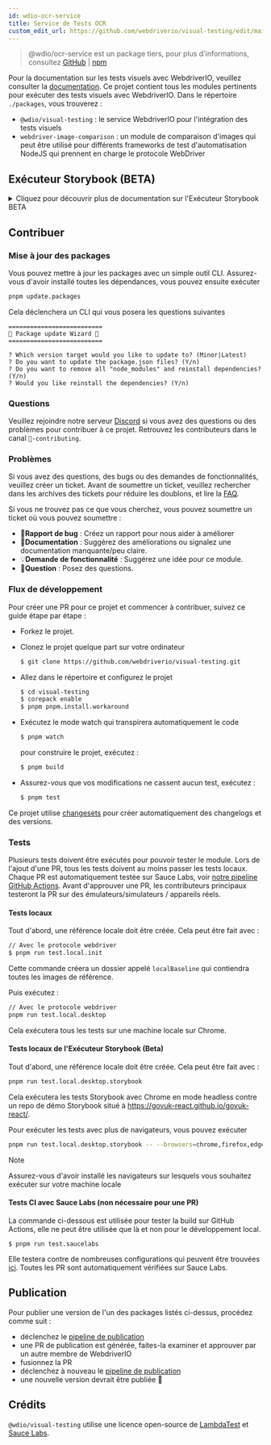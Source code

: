 ```yaml
---
id: wdio-ocr-service
title: Service de Tests OCR
custom_edit_url: https://github.com/webdriverio/visual-testing/edit/main/README.md
---
```



> @wdio/ocr-service est un package tiers, pour plus d'informations, consultez [GitHub](https://github.com/webdriverio/visual-testing) | [npm](https://www.npmjs.com/package/@wdio/ocr-service)

Pour la documentation sur les tests visuels avec WebdriverIO, veuillez consulter la [documentation](https://webdriver.io/docs/visual-testing). Ce projet contient tous les modules pertinents pour exécuter des tests visuels avec WebdriverIO. Dans le répertoire `./packages`, vous trouverez :

-   `@wdio/visual-testing` : le service WebdriverIO pour l'intégration des tests visuels
-   `webdriver-image-comparison` : un module de comparaison d'images qui peut être utilisé pour différents frameworks de test d'automatisation NodeJS qui prennent en charge le protocole WebDriver

## Exécuteur Storybook (BETA)

<details>
  <summary>Cliquez pour découvrir plus de documentation sur l'Exécuteur Storybook BETA</summary>

> L'Exécuteur Storybook est toujours en BETA, la documentation sera plus tard déplacée vers les pages de documentation [WebdriverIO](https://webdriver.io/docs/visual-testing).

Ce module prend désormais en charge Storybook avec un nouveau Visual Runner. Cet exécuteur analyse automatiquement une instance locale/distante de Storybook et crée des captures d'écran d'éléments pour chaque composant. Cela peut être fait en ajoutant

```ts
export const config: WebdriverIO.Config = {
    // ...
    services: ["visual"],
    // ....
};
```

à vos `services` et en exécutant `npx wdio tests/configs/wdio.local.desktop.storybook.conf.ts --storybook` via la ligne de commande.
Il utilisera Chrome en mode headless comme navigateur par défaut.

> [!NOTE]
>
> -   La plupart des options de Visual Testing fonctionneront également pour l'Exécuteur Storybook, consultez la documentation [WebdriverIO](https://webdriver.io/docs/visual-testing).
> -   L'Exécuteur Storybook remplacera toutes vos capacités et ne peut fonctionner que sur les navigateurs qu'il prend en charge, voir [`--browsers`](#browsers).
> -   L'Exécuteur Storybook ne prend pas en charge une configuration existante qui utilise des capacités Multiremote et générera une erreur.
> -   L'Exécuteur Storybook ne prend en charge que le Web Desktop, pas le Web Mobile.

### Options du service d'Exécuteur Storybook

Les options de service peuvent être fournies comme ceci

```ts
export const config: WebdriverIO.Config  = {
    // ...
    services: [
      [
        'visual',
        {
            // Quelques options par défaut
            baselineFolder: join(process.cwd(), './__snapshots__/'),
            debug: true,
            // Les options storybook, voir les options cli pour la description
            storybook: {
                additionalSearchParams: new URLSearchParams({foo: 'bar', abc: 'def'}),
                clip: false,
                clipSelector: ''#some-id,
                numShards: 4,
                // `skipStories` peut être une chaîne ('example-button--secondary'),
                // un tableau (['example-button--secondary', 'example-button--small'])
                // ou une regex qui doit être fournie sous forme de chaîne ("/.*button.*/gm")
                skipStories: ['example-button--secondary', 'example-button--small'],
                url: 'https://www.bbc.co.uk/iplayer/storybook/',
                version: 6,
                // Optionnel - Permet de remplacer le chemin des références. Par défaut, il regroupera les références par catégorie et composant (par exemple forms/input/baseline.png)
                getStoriesBaselinePath: (category, component) => `path__${category}__${component}`,
            },
        },
      ],
    ],
    // ....
}
```

### Options CLI de l'Exécuteur Storybook

#### `--additionalSearchParams`

-   **Type :** `string`
-   **Obligatoire :** Non
-   **Défaut :** ''
-   **Exemple :** `npx wdio tests/configs/wdio.local.desktop.storybook.conf.ts --storybook --additionalSearchParams="foo=bar&abc=def"`

Il ajoutera des paramètres de recherche supplémentaires à l'URL de Storybook.
Consultez la documentation [URLSearchParams](https://developer.mozilla.org/en-US/docs/Web/API/URLSearchParams) pour plus d'informations. La chaîne doit être une chaîne URLSearchParams valide.

> [!NOTE]
> Les guillemets doubles sont nécessaires pour éviter que le `&` ne soit interprété comme un séparateur de commande.
> Par exemple avec `--additionalSearchParams="foo=bar&abc=def"`, cela générera l'URL Storybook suivante pour les tests d'histoires : `http://storybook.url/iframe.html?id=story-id&foo=bar&abc=def`.

#### `--browsers`

-   **Type :** `string`
-   **Obligatoire :** Non
-   **Défaut :** `chrome`, vous pouvez choisir parmi `chrome|firefox|edge|safari`
-   **Exemple :** `npx wdio tests/configs/wdio.local.desktop.storybook.conf.ts --storybook --browsers=chrome,firefox,edge,safari`
-   **REMARQUE :** Uniquement disponible via la CLI

Il utilisera les navigateurs fournis pour prendre des captures d'écran de composants

> [!NOTE]
> Assurez-vous d'avoir installé les navigateurs sur lesquels vous souhaitez exécuter sur votre machine locale

#### `--clip`

-   **Type :** `boolean`
-   **Obligatoire :** Non
-   **Défaut :** `true`
-   **Exemple :** `npx wdio tests/configs/wdio.local.desktop.storybook.conf.ts --storybook --clip=false`

Lorsqu'il est désactivé, il créera une capture d'écran de la fenêtre d'affichage. Lorsqu'il est activé, il créera des captures d'écran d'éléments basées sur le [`--clipSelector`](#clipselector) qui réduira la quantité d'espace blanc autour de la capture d'écran du composant et réduira la taille de la capture d'écran.

#### `--clipSelector`

-   **Type :** `string`
-   **Obligatoire :** Non
-   **Défaut :** `#storybook-root > :first-child` pour Storybook V7 et `#root > :first-child:not(script):not(style)` pour Storybook V6, voir aussi [`--version`](#version)
-   **Exemple :** `npx wdio tests/configs/wdio.local.desktop.storybook.conf.ts --storybook --clipSelector="#some-id"`

Il s'agit du sélecteur qui sera utilisé :

-   pour sélectionner l'élément dont on prendra la capture d'écran
-   pour attendre que l'élément soit visible avant qu'une capture d'écran ne soit prise

#### `--devices`

-   **Type :** `string`
-   **Obligatoire :** Non
-   **Défaut :** Vous pouvez sélectionner parmi [`deviceDescriptors.ts`](https://github.com/webdriverio/visual-testing/blob/main/./packages/service/src/storybook/deviceDescriptors.ts)
-   **Exemple :** `npx wdio tests/configs/wdio.local.desktop.storybook.conf.ts --storybook --devices="iPhone 14 Pro Max","Pixel 3 XL"`
-   **REMARQUE :** Uniquement disponible via la CLI

Il utilisera les appareils fournis qui correspondent à [`deviceDescriptors.ts`](https://github.com/webdriverio/visual-testing/blob/main/./packages/service/src/storybook/deviceDescriptors.ts) pour prendre des captures d'écran de composants

> [!NOTE]
>
> -   Si vous manquez une configuration d'appareil, n'hésitez pas à soumettre une [demande de fonctionnalité](https://github.com/webdriverio/visual-testing/issues/new?assignees=&labels=&projects=&template=--feature-request.md)
> -   Cela ne fonctionnera qu'avec Chrome :
>     -   si vous fournissez `--devices`, toutes les instances Chrome fonctionneront en mode **Émulation Mobile**
>     -   si vous fournissez également d'autres navigateurs que Chrome, comme `--devices --browsers=firefox,safari,edge`, il ajoutera automatiquement Chrome en mode d'émulation mobile
> -   L'Exécuteur Storybook créera par défaut des instantanés d'éléments, si vous souhaitez voir la capture d'écran complète en Émulation Mobile, fournissez `--clip=false` via la ligne de commande
> -   Le nom de fichier ressemblera par exemple à `__snapshots__/example/button/desktop_chrome/example-button--large-local-chrome-iPhone-14-Pro-Max-430x932-dpr-3.png`
> -   **[SRC:](https://chromedriver.chromium.org/mobile-emulation#h.p_ID_167)** Tester un site web mobile sur un ordinateur de bureau à l'aide de l'émulation mobile peut être utile, mais les testeurs doivent être conscients qu'il existe de nombreuses différences subtiles telles que :
>     -   un GPU entièrement différent, ce qui peut entraîner d'importants changements de performance ;
>     -   l'interface utilisateur mobile n'est pas émulée (en particulier, la barre d'URL masquée affecte la hauteur de la page) ;
>     -   la fenêtre contextuelle de désambiguïsation (où vous sélectionnez l'une des cibles tactiles) n'est pas prise en charge ;
>     -   de nombreuses API matérielles (par exemple, l'événement orientationchange) ne sont pas disponibles.

#### `--headless`

-   **Type :** `boolean`
-   **Obligatoire :** Non
-   **Défaut :** `true`
-   **Exemple :** `npx wdio tests/configs/wdio.local.desktop.storybook.conf.ts --storybook --headless=false`
-   **REMARQUE :** Uniquement disponible via la CLI

Cela exécutera les tests par défaut en mode headless (lorsque le navigateur le prend en charge) ou peut être désactivé

#### `--numShards`

-   **Type :** `number`
-   **Obligatoire :** Non
-   **Défaut :** `true`
-   **Exemple :** `npx wdio tests/configs/wdio.local.desktop.storybook.conf.ts --storybook --numShards=10`

Il s'agira du nombre d'instances parallèles qui seront utilisées pour exécuter les histoires. Cela sera limité par le `maxInstances` dans votre fichier `wdio.conf`.

> [!IMPORTANT]
> Lors de l'exécution en mode `headless`, n'augmentez pas le nombre à plus de 20 pour éviter l'instabilité due aux restrictions de ressources

#### `--skipStories`

-   **Type :** `string|regex`
-   **Obligatoire :** Non
-   **Défaut :** null
-   **Exemple :** `npx wdio tests/configs/wdio.local.desktop.storybook.conf.ts --storybook --skipStories="/.*button.*/gm"`

Cela peut être :

-   une chaîne (`example-button--secondary,example-button--small`)
-   ou une regex (`"/.*button.*/gm"`)

pour ignorer certaines histoires. Utilisez l'`id` de l'histoire qui peut être trouvé dans l'URL de l'histoire. Par exemple, l'`id` dans cette URL `http://localhost:6006/?path=/story/example-page--logged-out` est `example-page--logged-out`

#### `--url`

-   **Type :** `string`
-   **Obligatoire :** Non
-   **Défaut :** `http://127.0.0.1:6006`
-   **Exemple :** `npx wdio tests/configs/wdio.local.desktop.storybook.conf.ts --storybook --url="https://example.com"`

L'URL où votre instance Storybook est hébergée.

#### `--version`

-   **Type :** `number`
-   **Obligatoire :** Non
-   **Défaut :** 7
-   **Exemple :** `npx wdio tests/configs/wdio.local.desktop.storybook.conf.ts --storybook --version=6`

Il s'agit de la version de Storybook, par défaut `7`. Cela est nécessaire pour savoir si le [`clipSelector`](#clipselector) V6 doit être utilisé.

### Tests d'interaction Storybook

Les Tests d'interaction Storybook vous permettent d'interagir avec votre composant en créant des scripts personnalisés avec des commandes WDIO pour mettre un composant dans un certain état. Par exemple, voir l'extrait de code ci-dessous :

```ts
import { browser, expect } from "@wdio/globals";

describe("Storybook Interaction", () => {
    it("should create screenshots for the logged in state when it logs out", async () => {
        const componentId = "example-page--logged-in";
        await browser.waitForStorybookComponentToBeLoaded({ id: componentId });

        await expect($("header")).toMatchElementSnapshot(
            `${componentId}-logged-in-state`
        );
        await $("button=Log out").click();
        await expect($("header")).toMatchElementSnapshot(
            `${componentId}-logged-out-state`
        );
    });

    it("should create screenshots for the logged out state when it logs in", async () => {
        const componentId = "example-page--logged-out";
        await browser.waitForStorybookComponentToBeLoaded({ id: componentId });

        await expect($("header")).toMatchElementSnapshot(
            `${componentId}-logged-out-state`
        );
        await $("button=Log in").click();
        await expect($("header")).toMatchElementSnapshot(
            `${componentId}-logged-in-state`
        );
    });
});
```

Deux tests sur deux composants différents sont exécutés. Chaque test définit d'abord un état, puis prend une capture d'écran. Vous remarquerez également qu'une nouvelle commande personnalisée a été introduite, qui peut être trouvée [ici](#new-custom-command).

Le fichier de spécification ci-dessus peut être enregistré dans un dossier et ajouté à la ligne de commande avec la commande suivante :

```sh
pnpm run test.local.desktop.storybook.localhost -- --spec='tests/specs/storybook-interaction/*.ts'
```

L'exécuteur Storybook analysera d'abord automatiquement votre instance Storybook, puis ajoutera vos tests aux histoires qui doivent être comparées. Si vous ne voulez pas que les composants que vous utilisez pour les tests d'interaction soient comparés deux fois, vous pouvez ajouter un filtre pour supprimer les histoires "par défaut" de l'analyse en fournissant le filtre [`--skipStories`](#--skipstories). Cela ressemblerait à ceci :

```sh
pnpm run test.local.desktop.storybook.localhost -- --skipStories="/example-page.*/gm" --spec='tests/specs/storybook-interaction/*.ts'
```

### Nouvelle commande personnalisée

Une nouvelle commande personnalisée appelée `browser.waitForStorybookComponentToBeLoaded({ id: 'componentId' })` sera ajoutée à l'objet `browser/driver` qui chargera automatiquement le composant et attendra qu'il soit terminé, afin que vous n'ayez pas besoin d'utiliser la méthode `browser.url('url.com')`. Elle peut être utilisée comme ceci

```ts
import { browser, expect } from "@wdio/globals";

describe("Storybook Interaction", () => {
    it("should create screenshots for the logged in state when it logs out", async () => {
        const componentId = "example-page--logged-in";
        await browser.waitForStorybookComponentToBeLoaded({ id: componentId });

        await expect($("header")).toMatchElementSnapshot(
            `${componentId}-logged-in-state`
        );
        await $("button=Log out").click();
        await expect($("header")).toMatchElementSnapshot(
            `${componentId}-logged-out-state`
        );
    });

    it("should create screenshots for the logged out state when it logs in", async () => {
        const componentId = "example-page--logged-out";
        await browser.waitForStorybookComponentToBeLoaded({ id: componentId });

        await expect($("header")).toMatchElementSnapshot(
            `${componentId}-logged-out-state`
        );
        await $("button=Log in").click();
        await expect($("header")).toMatchElementSnapshot(
            `${componentId}-logged-in-state`
        );
    });
});
```

Les options sont :

#### `additionalSearchParams`

-   **Type :** [`URLSearchParams`](https://developer.mozilla.org/en-US/docs/Web/API/URLSearchParams)
-   **Obligatoire :** Non
-   **Défaut :** `new URLSearchParams()`
-   **Exemple :**

```ts
await browser.waitForStorybookComponentToBeLoaded({
    additionalSearchParams: new URLSearchParams({ foo: "bar", abc: "def" }),
    id: "componentId",
});
```

Cela ajoutera des paramètres de recherche supplémentaires à l'URL de Storybook, dans l'exemple ci-dessus, l'URL sera `http://storybook.url/iframe.html?id=story-id&foo=bar&abc=def`.
Consultez la documentation [URLSearchParams](https://developer.mozilla.org/en-US/docs/Web/API/URLSearchParams) pour plus d'informations.

#### `clipSelector`

-   **Type :** `string`
-   **Obligatoire :** Non
-   **Défaut :** `#storybook-root > :first-child` pour Storybook V7 et `#root > :first-child:not(script):not(style)` pour Storybook V6
-   **Exemple :**

```ts
await browser.waitForStorybookComponentToBeLoaded({
    clipSelector: "#your-selector",
    id: "componentId",
});
```

Il s'agit du sélecteur qui sera utilisé :

-   pour sélectionner l'élément dont on prendra la capture d'écran
-   pour attendre que l'élément soit visible avant qu'une capture d'écran ne soit prise

#### `id`

-   **Type :** `string`
-   **Obligatoire :** oui
-   **Exemple :**

```ts
await browser.waitForStorybookComponentToBeLoaded({ '#your-selector', id: 'componentId' })
```

Utilisez l'`id` de l'histoire qui peut être trouvé dans l'URL de l'histoire. Par exemple, l'`id` dans cette URL `http://localhost:6006/?path=/story/example-page--logged-out` est `example-page--logged-out`

#### `timeout`

-   **Type :** `number`
-   **Obligatoire :** Non
-   **Défaut :** 1100 millisecondes
-   **Exemple :**

```ts
await browser.waitForStorybookComponentToBeLoaded({
    id: "componentId",
    timeout: 20000,
});
```

Le délai d'attente maximal pour qu'un composant soit visible après le chargement sur la page

#### `url`

-   **Type :** `string`
-   **Obligatoire :** Non
-   **Défaut :** `http://127.0.0.1:6006`
-   **Exemple :**

```ts
await browser.waitForStorybookComponentToBeLoaded({
    id: "componentId",
    url: "https://your.url",
});
```

L'URL où votre instance Storybook est hébergée.

</details>

## Contribuer

### Mise à jour des packages

Vous pouvez mettre à jour les packages avec un simple outil CLI. Assurez-vous d'avoir installé toutes les dépendances, vous pouvez ensuite exécuter

```sh
pnpm update.packages
```

Cela déclenchera un CLI qui vous posera les questions suivantes

```logs
==========================
🤖 Package update Wizard 🧙
==========================

? Which version target would you like to update to? (Minor|Latest)
? Do you want to update the package.json files? (Y/n)
? Do you want to remove all "node_modules" and reinstall dependencies? (Y/n)
? Would you like reinstall the dependencies? (Y/n)
```

### Questions

Veuillez rejoindre notre serveur [Discord](https://discord.webdriver.io) si vous avez des questions ou des problèmes pour contribuer à ce projet. Retrouvez les contributeurs dans le canal `🙏-contributing`.

### Problèmes

Si vous avez des questions, des bugs ou des demandes de fonctionnalités, veuillez créer un ticket. Avant de soumettre un ticket, veuillez rechercher dans les archives des tickets pour réduire les doublons, et lire la [FAQ](https://webdriver.io/docs/visual-testing/faq/).

Si vous ne trouvez pas ce que vous cherchez, vous pouvez soumettre un ticket où vous pouvez soumettre :

-   🐛**Rapport de bug** : Créez un rapport pour nous aider à améliorer
-   📖**Documentation** : Suggérez des améliorations ou signalez une documentation manquante/peu claire.
-   💡**Demande de fonctionnalité** : Suggérez une idée pour ce module.
-   💬**Question** : Posez des questions.

### Flux de développement

Pour créer une PR pour ce projet et commencer à contribuer, suivez ce guide étape par étape :

-   Forkez le projet.
-   Clonez le projet quelque part sur votre ordinateur

    ```sh
    $ git clone https://github.com/webdriverio/visual-testing.git
    ```

-   Allez dans le répertoire et configurez le projet

    ```sh
    $ cd visual-testing
    $ corepack enable
    $ pnpm pnpm.install.workaround
    ```

-   Exécutez le mode watch qui transpirera automatiquement le code

    ```sh
    $ pnpm watch
    ```

    pour construire le projet, exécutez :

    ```sh
    $ pnpm build
    ```

-   Assurez-vous que vos modifications ne cassent aucun test, exécutez :

    ```sh
    $ pnpm test
    ```

Ce projet utilise [changesets](https://github.com/changesets/changesets) pour créer automatiquement des changelogs et des versions.

### Tests

Plusieurs tests doivent être exécutés pour pouvoir tester le module. Lors de l'ajout d'une PR, tous les tests doivent au moins passer les tests locaux. Chaque PR est automatiquement testée sur Sauce Labs, voir [notre pipeline GitHub Actions](https://github.com/webdriverio/visual-testing/actions/workflows/tests.yml). Avant d'approuver une PR, les contributeurs principaux testeront la PR sur des émulateurs/simulateurs / appareils réels.

#### Tests locaux

Tout d'abord, une référence locale doit être créée. Cela peut être fait avec :

```sh
// Avec le protocole webdriver
$ pnpm run test.local.init
```

Cette commande créera un dossier appelé `localBaseline` qui contiendra toutes les images de référence.

Puis exécutez :

```sh
// Avec le protocole webdriver
pnpm run test.local.desktop
```

Cela exécutera tous les tests sur une machine locale sur Chrome.

#### Tests locaux de l'Exécuteur Storybook (Beta)

Tout d'abord, une référence locale doit être créée. Cela peut être fait avec :

```sh
pnpm run test.local.desktop.storybook
```

Cela exécutera les tests Storybook avec Chrome en mode headless contre un repo de démo Storybook situé à https://govuk-react.github.io/govuk-react/.

Pour exécuter les tests avec plus de navigateurs, vous pouvez exécuter

```sh
pnpm run test.local.desktop.storybook -- --browsers=chrome,firefox,edge,safari
```

> [!NOTE]
> Assurez-vous d'avoir installé les navigateurs sur lesquels vous souhaitez exécuter sur votre machine locale

#### Tests CI avec Sauce Labs (non nécessaire pour une PR)

La commande ci-dessous est utilisée pour tester la build sur GitHub Actions, elle ne peut être utilisée que là et non pour le développement local.

```
$ pnpm run test.saucelabs
```

Elle testera contre de nombreuses configurations qui peuvent être trouvées [ici](https://github.com/webdriverio/visual-testing/blob/main/./tests/configs/wdio.saucelabs.web.conf.ts).
Toutes les PR sont automatiquement vérifiées sur Sauce Labs.

## Publication

Pour publier une version de l'un des packages listés ci-dessus, procédez comme suit :

-   déclenchez le [pipeline de publication](https://github.com/webdriverio/visual-testing/actions/workflows/release.yml)
-   une PR de publication est générée, faites-la examiner et approuver par un autre membre de WebdriverIO
-   fusionnez la PR
-   déclenchez à nouveau le [pipeline de publication](https://github.com/webdriverio/visual-testing/actions/workflows/release.yml)
-   une nouvelle version devrait être publiée 🎉

## Crédits

`@wdio/visual-testing` utilise une licence open-source de [LambdaTest](https://www.lambdatest.com/) et [Sauce Labs](https://saucelabs.com/).